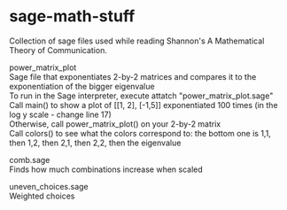sage-math-stuff
=============================

Collection of sage files used while reading Shannon's A Mathematical Theory of Communication.

power_matrix_plot  
Sage file that exponentiates 2-by-2 matrices and compares it to the exponentiation of the bigger eigenvalue  
To run in the Sage interpreter, execute attatch "power_matrix_plot.sage"  
Call main() to show a plot of [[1, 2], [-1,5]] exponentiated 100 times (in the log y scale - change line 17)  
Otherwise, call power_matrix_plot() on your 2-by-2 matrix  
Call colors() to see what the colors correspond to: the bottom one is 1,1, then 1,2, then 2,1, then 2,2, then the eigenvalue  

comb.sage   
Finds how much combinations increase when scaled

uneven_choices.sage   
Weighted choices
